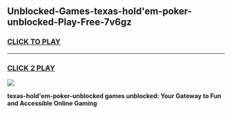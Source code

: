 
## Unblocked-Games-texas-hold'em-poker-unblocked-Play-Free-7v6gz
<h3>
<a href="https://premium76.site?title=texas-hold'em-poker-unblocked&ref=12A">CLICK TO PLAY</a></h3>
<hr>

<h3>
<a href="https://premium76.site?title=texas-hold'em-poker-unblocked&ref=12A">CLICK 2 PLAY</a>
  
</h3>

<a href="https://premium76.site?title=texas-hold'em-poker-unblocked&ref=12A"><img src="https://clearcache.store/games.png"></a>


**texas-hold'em-poker-unblocked games unblocked: Your Gateway to Fun and Accessible Online Gaming**

